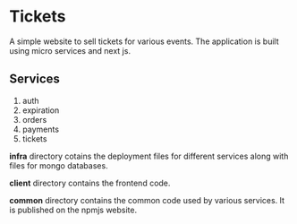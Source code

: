 # Tickets
A simple website to sell tickets for various events. The application is built using micro services and next js.

## Services
1. auth
2. expiration
3. orders
4. payments
5. tickets

<b>infra</b> directory cotains the deployment files for different services along with files for mongo databases. 

<b>client</b> directory contains the frontend code.

<b>common</b> directory contains the common code used by various services. It is published on the npmjs website.
